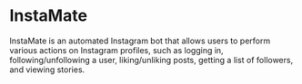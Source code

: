 # InstaMate
InstaMate is an automated Instagram bot that allows users to perform various actions on Instagram profiles, such as logging in, following/unfollowing a user, liking/unliking posts, getting a list of followers, and viewing stories.
